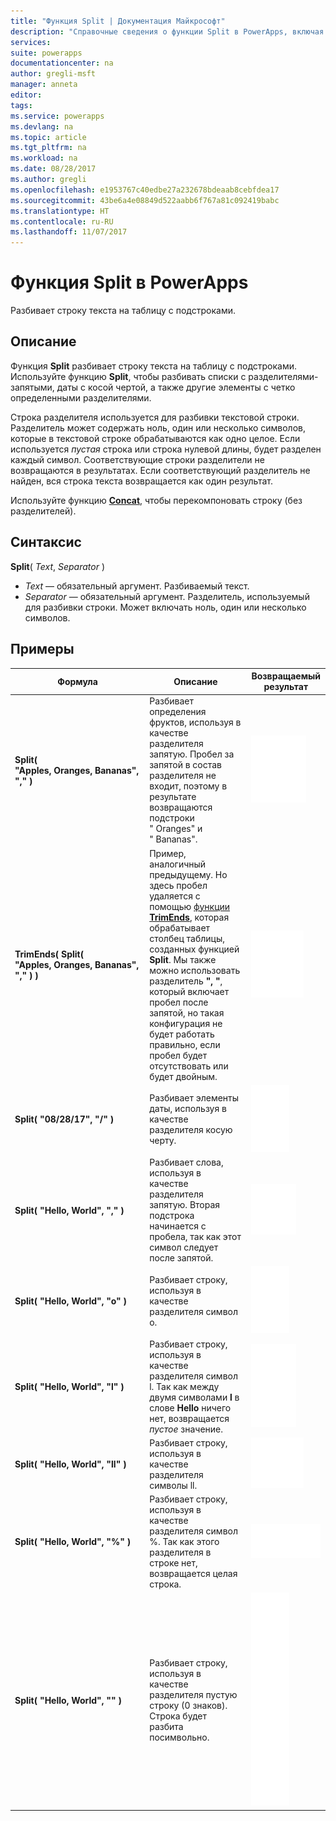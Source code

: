 ```yaml
---
title: "Функция Split | Документация Майкрософт"
description: "Справочные сведения о функции Split в PowerApps, включая описание синтаксиса и примеры"
services: 
suite: powerapps
documentationcenter: na
author: gregli-msft
manager: anneta
editor: 
tags: 
ms.service: powerapps
ms.devlang: na
ms.topic: article
ms.tgt_pltfrm: na
ms.workload: na
ms.date: 08/28/2017
ms.author: gregli
ms.openlocfilehash: e1953767c40edbe27a232678bdeaab8cebfdea17
ms.sourcegitcommit: 43be6a4e08849d522aabb6f767a81c092419babc
ms.translationtype: HT
ms.contentlocale: ru-RU
ms.lasthandoff: 11/07/2017
---
```

# <a name="split-function-in-powerapps"></a>Функция Split в PowerApps
Разбивает строку текста на таблицу с подстроками.

## <a name="description"></a>Описание
Функция **Split** разбивает строку текста на таблицу с подстроками.  Используйте функцию **Split**, чтобы разбивать списки с разделителями-запятыми, даты с косой чертой, а также другие элементы с четко определенными разделителями.  

Строка разделителя используется для разбивки текстовой строки.  Разделитель может содержать ноль, один или несколько символов, которые в текстовой строке обрабатываются как одно целое.  Если используется *пустая* строка или строка нулевой длины, будет разделен каждый символ.  Соответствующие строки разделители не возвращаются в результатах.  Если соответствующий разделитель не найден, вся строка текста возвращается как один результат.

Используйте функцию **[Concat](function-concatenate.md)**, чтобы перекомпоновать строку (без разделителей).  

## <a name="syntax"></a>Синтаксис
**Split**( *Text*, *Separator* )

* *Text* — обязательный аргумент.  Разбиваемый текст.
* *Separator* — обязательный аргумент.  Разделитель, используемый для разбивки строки.  Может включать ноль, один или несколько символов.

## <a name="examples"></a>Примеры
| Формула | Описание | Возвращаемый результат |
| --- | --- | --- |
| **Split( "Apples,&nbsp;Oranges,&nbsp;Bananas", "," )** |Разбивает определения фруктов, используя в качестве разделителя запятую.  Пробел за запятой в состав разделителя не входит, поэтому в результате возвращаются подстроки "&nbsp;Oranges" и "&nbsp;Bananas". |<style> img { max-width: none; } </style> ![](media/function-split/fruit1.png) |
| **TrimEnds( Split( "Apples,&nbsp;Oranges,&nbsp;Bananas", "," ) )** |Пример, аналогичный предыдущему. Но здесь пробел удаляется с помощью [функции **TrimEnds**](function-trim.md), которая обрабатывает столбец таблицы, созданных функцией **Split**. Мы также можно использовать разделитель **",&nbsp;"**, который включает пробел после запятой, но такая конфигурация не будет работать правильно, если пробел будет отсутствовать или будет двойным. |<style> img { max-width: none; } </style> ![](media/function-split/fruit2.png) |
| **Split( "08/28/17", "/" )** |Разбивает элементы даты, используя в качестве разделителя косую черту. |<style> img { max-width: none; } </style> ![](media/function-split/date.png) |
| **Split( "Hello,&nbsp;World", "," )** |Разбивает слова, используя в качестве разделителя запятую.  Вторая подстрока начинается с пробела, так как этот символ следует после запятой. |<style> img { max-width: none; } </style> ![](media/function-split/comma.png) |
| **Split( "Hello,&nbsp;World", "o" )** |Разбивает строку, используя в качестве разделителя символ o. |<style> img { max-width: none; } </style> ![](media/function-split/o.png) |
| **Split( "Hello,&nbsp;World", "l" )** |Разбивает строку, используя в качестве разделителя символ l. Так как между двумя символами **l** в слове **Hello** ничего нет, возвращается *пустое* значение. |<style> img { max-width: none; } </style> ![](media/function-split/l.png) |
| **Split( "Hello,&nbsp;World", "ll" )** |Разбивает строку, используя в качестве разделителя символы ll. |<style> img { max-width: none; } </style> ![](media/function-split/ll.png) |
| **Split( "Hello,&nbsp;World", "%" )** |Разбивает строку, используя в качестве разделителя символ %. Так как этого разделителя в строке нет, возвращается целая строка. |<style> img { max-width: none; } </style> ![](media/function-split/percent.png) |
| **Split( "Hello,&nbsp;World", "" )** |Разбивает строку, используя в качестве разделителя пустую строку (0 знаков). Строка будет разбита посимвольно. |<style> img { max-width: none; } </style> ![](media/function-split/none.png) |

